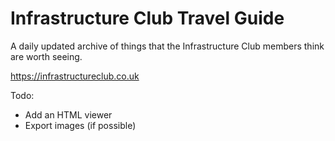 # Infrastructure Club Travel Guide 
A daily updated archive of things that the Infrastructure Club members think are worth seeing.

https://infrastructureclub.co.uk

Todo: 
- Add an HTML viewer
- Export images (if possible)
